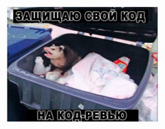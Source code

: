 <img src="https://github.com/Stanislavstranger/Stanislavstranger/blob/main/1.jpg" style="width: 350px">
